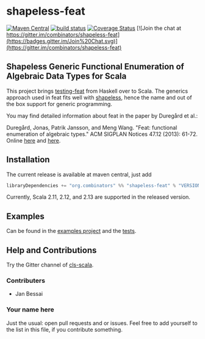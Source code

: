 # shapeless-feat
[![Maven Central](https://img.shields.io/maven-central/v/org.combinators/shapeless-feat_2.13.svg)](http://search.maven.org/#search%7Cga%7C1%7Cg%3A%22org.combinators%22%20AND%20%22shapeless-feat%22)
[![build status](https://github.com/combinators/shapeless-feat/workflows/Test%20code,%20update%20coverage,%20and%20release%20master%20branch/badge.svg?branch=master)](https://github.com/combinators/shapeless-feat/actions?query=workflow%3A%22Test+code%2C+update+coverage%2C+and+release+master+branch%22)
[![Coverage Status](https://coveralls.io/repos/github/combinators/shapeless-feat/badge.svg?branch=master)](https://coveralls.io/github/combinators/shapeless-feat?branch=master)
[![Join the chat at https://gitter.im/combinators/shapeless-feat](https://badges.gitter.im/Join%20Chat.svg)](https://gitter.im/combinators/shapeless-feat)
## Shapeless Generic Functional Enumeration of Algebraic Data Types for Scala

This project brings [testing-feat](http://hackage.haskell.org/package/testing-feat) from Haskell over to Scala. The generics approach used in feat fits well with [shapeless](https://github.com/milessabin/shapeless), hence the name and out of the box support for generic programming.

You may find detailed information about feat in the paper by Duregård et al.:

Duregård, Jonas, Patrik Jansson, and Meng Wang. "Feat: functional enumeration of algebraic types." ACM SIGPLAN Notices 47.12 (2013): 61-72. Online [here](https://kar.kent.ac.uk/47486/1/enumeration-algebraic-types_Feat.pdf) and [here](http://dl.acm.org/citation.cfm?id=2364515).

## Installation
The current release is available at maven central, just add 
```scala
libraryDependencies += "org.combinators" %% "shapeless-feat" % "VERSIONNUMBER"
```
Currently, Scala 2.11, 2.12, and 2.13 are supported in the released version.

## Examples
Can be found in the [examples project](https://github.com/combinators/shapeless-feat/tree/master/examples/src/main/scala) and the [tests](https://github.com/combinators/shapeless-feat/tree/master/src/test/scala/shapeless/feat).

## Help and Contributions

Try the Gitter channel of [cls-scala](https://gitter.im/combinators/cls-scala).

### Contributers
- Jan Bessai

### Your name here
Just the usual: open pull requests and or issues. Feel free to add yourself to the list in this file, if you contribute something.
